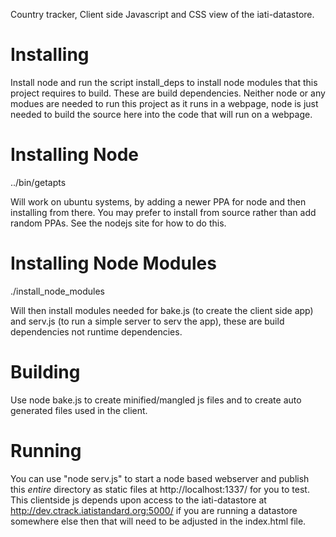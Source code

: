 Country tracker, Client side Javascript and CSS view of the 
iati-datastore.

Installing
==========

Install node and run the script install_deps to install node modules 
that this project requires to build. These are build dependencies. Neither node or any modues are needed to run this project as it runs in a webpage, node is just needed to build the source here into the code that will run on a webpage.


Installing Node
===============

../bin/getapts

Will work on ubuntu systems, by adding a newer PPA for node and then 
installing from there. You may prefer to install from source rather 
than add random PPAs. See the nodejs site for how to do this.


Installing Node Modules
=======================

./install_node_modules

Will then install modules needed for bake.js (to create the client 
side app) and serv.js (to run a simple server to serv the app), 
these are build dependencies not runtime dependencies.


Building
========

Use node bake.js to create minified/mangled js files and to create 
auto generated files used in the client. 

Running
=======

You can use "node serv.js" to start a node based webserver and 
publish this *entire* directory as static files at 
http://localhost:1337/ for you to test. This clientside js depends 
upon access to the iati-datastore at 
http://dev.ctrack.iatistandard.org:5000/ if you are running a 
datastore somewhere else then that will need to be adjusted in the 
index.html file.



